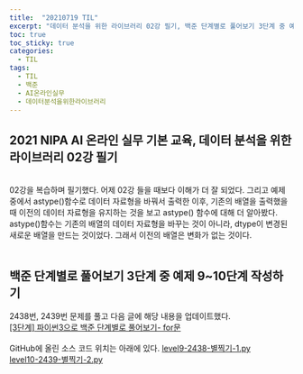 ```yaml
---
title:  "20210719 TIL"
excerpt: "데이터 분석을 위한 라이브러리 02강 필기, 백준 단계별로 풀어보기 3단계 중 예제 9~10단계 작성(2438번, 2439번)"
toc: true
toc_sticky: true
categories:
  - TIL
tags:
  - TIL
  - 백준
  - AI온라인실무
  - 데이터분석을위한라이브러리
---
```


## 2021 NIPA AI 온라인 실무 기본 교육, 데이터 분석을 위한 라이브러리 02강 필기
<br>
02강을 복습하며 필기했다.  
어제 02강 들을 때보다 이해가 더 잘 되었다.  
그리고 예제 중에서 astype()함수로 데이터 자료형을 바꿔서 출력한 이후,  
기존의 배열을 출력했을 때 이전의 데이터 자료형을 유지하는 것을 보고 astype() 함수에 대해 더 알아봤다.  
astype()함수는 기존의 배열의 데이터 자료형을 바꾸는 것이 아니라, dtype이 변경된 새로운 배열을 만드는 것이었다.  
그래서 이전의 배열은 변화가 없는 것이다.  
<br>
<br>

## 백준 단계별로 풀어보기 3단계 중 예제 9\~10단계 작성하기
2438번, 2439번 문제를 풀고 다음 글에 해당 내용을 업데이트했다.    
[[3단계] 파이썬3으로 백준 단계별로 풀어보기- for문](https://leeryeongsong.github.io/baekjoon/baekjoon-step-by-step-python3-step3/)  
<br>
GitHub에 올린 소스 코드 위치는 아래에 있다.
[level9-2438-별찍기-1.py](https://github.com/leeryeongsong/baekjoon-step-by-step-python3/blob/main/step3/level9-2438-%EB%B3%84%EC%B0%8D%EA%B8%B0-1.py)  
[level10-2439-별찍기-2.py](https://github.com/leeryeongsong/baekjoon-step-by-step-python3/blob/main/step3/level10-2439-%EB%B3%84%EC%B0%8D%EA%B8%B0-2.py)
<br>
<br>

